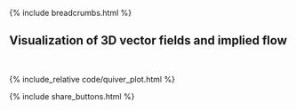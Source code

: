 {% include breadcrumbs.html %}

## Visualization of 3D vector fields and implied flow
<div class="header_line"><br/></div>

{% include_relative code/quiver_plot.html %}

<p style="clear: both;"></p>

{% include share_buttons.html %}